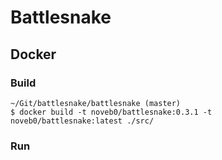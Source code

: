 # Battlesnake

## Docker

### Build

```
~/Git/battlesnake/battlesnake (master)
$ docker build -t noveb0/battlesnake:0.3.1 -t noveb0/battlesnake:latest ./src/
```

### Run 

```

```